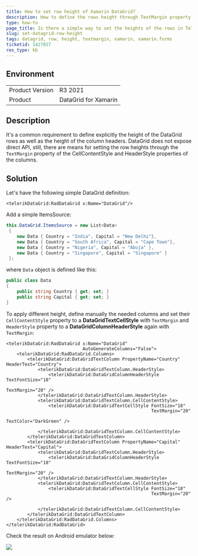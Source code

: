 ```yaml
---
title: How to set row height of Xamarin DataGrid?
description: How to define the rows height through TextMargin property in Telerik DataGrid for Xamarin control
type: how-to
page_title: Is there a simple way to set the heights of the rows in Telerik DataGrid for Xamarin?
slug: set-datagrid-row-height
tags: datagrid, row, height, textmargin, xamarin, xamarin.forms
ticketid: 1427027
res_type: kb
---
```


## Environment
<table>
	<tbody>
		<tr>
			<td>Product Version</td>
			<td>R3 2021</td>
		</tr>
		<tr>
			<td>Product</td>
			<td>DataGrid for Xamarin</td>
		</tr>
	</tbody>
</table>


## Description

It's a common requirement to define explicitly the height of the DataGrid rows as well as the height of the column headers. DataGrid does not expose direct API, still, there are means for setting the row heights through the `TextMargin` property of the CellContentStyle and HeaderStyle properties of the columns.

## Solution

Let's have the following simple DataGrid definition:

```XAML
<telerikDataGrid:RadDataGrid x:Name="DataGrid"/>
```

Add a simple ItemsSource:

```C#
this.DataGrid.ItemsSource = new List<Data>
 {
	new Data { Country = "India", Capital = "New Delhi"},
	new Data { Country = "South Africa", Capital = "Cape Town"},
	new Data { Country = "Nigeria", Capital = "Abuja" },
	new Data { Country = "Singapore", Capital = "Singapore" } 
 };
```

where `Data` object is defined like this:

```C#
public class Data
{
	public string Country { get; set; }
	public string Capital { get; set; }
}
```

To apply different height, define manually the needed columns and set their `CellContentStyle` property to a **DataGridTextCellStyle** with `TextMargin` and `HeaderStyle` property to a **DataGridColumnHeaderStyle** again with `TextMargin`:

```XAML
<telerikDataGrid:RadDataGrid x:Name="DataGrid"
							 AutoGenerateColumns="False">
    <telerikDataGrid:RadDataGrid.Columns>
        <telerikDataGrid:DataGridTextColumn PropertyName="Country" HeaderText="Country">
            <telerikDataGrid:DataGridTextColumn.HeaderStyle>
                <telerikDataGrid:DataGridColumnHeaderStyle TextFontSize="18" 
														   TextMargin="20" />
            </telerikDataGrid:DataGridTextColumn.HeaderStyle>
            <telerikDataGrid:DataGridTextColumn.CellContentStyle>
                <telerikDataGrid:DataGridTextCellStyle FontSize="18" 
													   TextMargin="20" 
													   TextColor="DarkGreen" />

            </telerikDataGrid:DataGridTextColumn.CellContentStyle>
        </telerikDataGrid:DataGridTextColumn>
        <telerikDataGrid:DataGridTextColumn PropertyName="Capital" HeaderText="Capital">
            <telerikDataGrid:DataGridTextColumn.HeaderStyle>
                <telerikDataGrid:DataGridColumnHeaderStyle TextFontSize="18" 
														   TextMargin="20" />
            </telerikDataGrid:DataGridTextColumn.HeaderStyle>
            <telerikDataGrid:DataGridTextColumn.CellContentStyle>
                <telerikDataGrid:DataGridTextCellStyle FontSize="18" 
													   TextMargin="20" />

            </telerikDataGrid:DataGridTextColumn.CellContentStyle>
        </telerikDataGrid:DataGridTextColumn>
    </telerikDataGrid:RadDataGrid.Columns>
</telerikDataGrid:RadDataGrid>
``` 

Check the result on Android emulator below:

![](images/datagrid-row-height.png)
